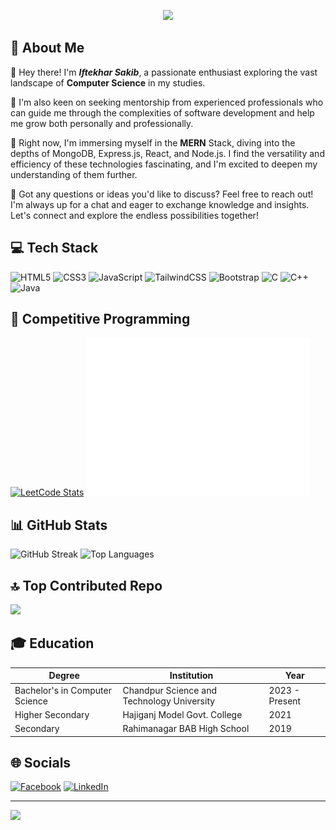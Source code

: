 <p align="center">
 <img src="https://github.com/SAKIB797/sakib797/assets/99905109/d76225c9-87d1-4f0c-88d8-38c02898beab" style=" width: 20%;">
</p>

## 💫 About Me   
👋 Hey there! I'm **_Iftekhar Sakib_**, a passionate enthusiast exploring the vast landscape of **Computer Science** in my studies.<!-- I'm deeply interested in various technologies and their applications. I'm currently on the lookout for collaboration opportunities in Open Source Projects, as I believe in the power of teamwork and collective learning.-->

🤝 I'm also keen on seeking mentorship from experienced professionals who can guide me through the complexities of software development and help me grow both personally and professionally. 

🌱 Right now, I'm immersing myself in the **MERN** Stack, diving into the depths of MongoDB, Express.js, React, and Node.js. I find the versatility and efficiency of these technologies fascinating, and I'm excited to deepen my understanding of them further. 

💬 Got any questions or ideas you'd like to discuss? Feel free to reach out! I'm always up for a chat and eager to exchange knowledge and insights. Let's connect and explore the endless possibilities together! 

## 💻 Tech Stack
![HTML5](https://img.shields.io/badge/html5-%23E34F26.svg?style=for-the-badge&logo=html5&logoColor=white) ![CSS3](https://img.shields.io/badge/css3-%231572B6.svg?style=for-the-badge&logo=css3&logoColor=white) ![JavaScript](https://img.shields.io/badge/javascript-%23323330.svg?style=for-the-badge&logo=javascript&logoColor=%23F7DF1E) <!-- ![MongoDB](https://img.shields.io/badge/MongoDB-%234ea94b.svg?style=for-the-badge&logo=mongodb&logoColor=white) ![Express.js](https://img.shields.io/badge/express.js-%23404d59.svg?style=for-the-badge&logo=express&logoColor=%2361DAFB) ![React](https://img.shields.io/badge/react-%2320232a.svg?style=for-the-badge&logo=react&logoColor=%2361DAFB) ![NodeJS](https://img.shields.io/badge/node.js-6DA55F?style=for-the-badge&logo=node.js&logoColor=white) ![PHP](https://img.shields.io/badge/php-%23777BB4.svg?style=for-the-badge&logo=php&logoColor=white) ![MySQL](https://img.shields.io/badge/mysql-%2300000f.svg?style=for-the-badge&logo=mysql&logoColor=white) --> ![TailwindCSS](https://img.shields.io/badge/tailwindcss-%2338B2AC.svg?style=for-the-badge&logo=tailwind-css&logoColor=white) ![Bootstrap](https://img.shields.io/badge/bootstrap-%238511FA.svg?style=for-the-badge&logo=bootstrap&logoColor=white) <!-- ![Figma](https://img.shields.io/badge/figma-%23F24E1E.svg?style=for-the-badge&logo=figma&logoColor=white) -->  ![C](https://img.shields.io/badge/C-%2300599C.svg?style=for-the-badge&logo=c&logoColor=white) ![C++](https://img.shields.io/badge/C++-%2300599C.svg?style=for-the-badge&logo=c%2B%2B&logoColor=white)    ![Java](https://img.shields.io/badge/Java-%23007396.svg?style=for-the-badge&logo=java&logoColor=white)

## 🏅 Competitive Programming
<a href="https://leetcode.com/u/ihSakib" target="_blank"><img src="https://leetcard.jacoblin.cool/ihSakib?theme=dark&font=Noto%20Sans%20Tirhuta&ext=activity" alt="LeetCode Stats"  height="250px"></a> <a href="https://codeforces.com/profile/SAKIB797"  target="_blank"><img src="https://raw.githubusercontent.com/sakib797/cf-stats/main/output/light_card.svg#gh-dark-mode-only" alt="Codeforces Stats" height="253px"></a>

## 📊 GitHub Stats
<!-- ![](https://github-readme-stats.vercel.app/api?username=SAKIB797&theme=react&hide_border=false&include_all_commits=false&count_private=true) -->
 <img  style="height: 180px;" src="https://github-readme-streak-stats.herokuapp.com/?user=SAKIB797&theme=react&hide_border=false" alt="GitHub Streak"> <img style="height: 180px;"
        src="https://github-readme-stats.vercel.app/api/top-langs/?username=SAKIB797&theme=react&hide_border=false&include_all_commits=false&count_private=true&layout=compact"
        alt="Top Languages">

## 🔝 Top Contributed Repo
![](https://github-contributor-stats.vercel.app/api?username=SAKIB797&limit=5&theme=dark&combine_all_yearly_contributions=true)

## 🎓 Education

| Degree        | Institution                      | Year            |
| ------------- | -------------------------------- | --------------- |
| Bachelor's in Computer Science | Chandpur Science and Technology University   | 2023 - Present |
| Higher Secondary | Hajiganj Model Govt. College | 2021 |
| Secondary | Rahimanagar BAB High School | 2019 |


## 🌐 Socials
[![Facebook](https://img.shields.io/badge/Facebook-%231877F2.svg?logo=Facebook&logoColor=white)](https://facebook.com/SAKIB797) [![LinkedIn](https://img.shields.io/badge/LinkedIn-%230077B5.svg?logo=linkedin&logoColor=white)](https://linkedin.com/in/ihSakib) 

---

[![](https://visitcount.itsvg.in/api?id=SAKIB797&icon=0&color=0)](https://visitcount.itsvg.in)
